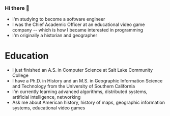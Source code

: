 ### Hi there 👋
- I'm studying to become a software engineer
- I was the Chief Academic Officer at an educational video game company -- which is how I became interested in programming
- I'm originally a historian and geographer

# Education
- I just finished an A.S. in Computer Science at Salt Lake Community College
- I have a Ph.D. in History and an M.S. in Geographic Information Science and Technology from the University of Southern California
- I’m currently learning advanced algorithms, distributed systems, artificial intelligence, networking
- Ask me about American history, history of maps, geographic information systems, educational video games


